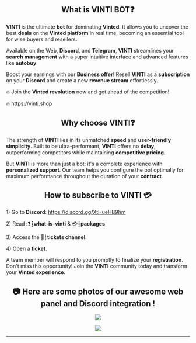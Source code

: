 <h2 align="center">What is <strong>VINTI BOT</strong>❓</h2>

<p><strong>VINTI</strong> is the ultimate <strong>bot</strong> for dominating <strong>Vinted</strong>. It allows you to uncover the best <strong>deals</strong> on the <strong>Vinted platform</strong> in real time, becoming an essential tool for wise buyers and resellers.</p>

<p>Available on the Web, <strong>Discord</strong>, and <strong>Telegram</strong>, <strong>VINTI</strong> streamlines your <strong>search management</strong> with a super intuitive interface and advanced features like <strong>autobuy</strong>.</p>

<p>Boost your earnings with our <strong>Business offer</strong>! Resell <strong>VINTI</strong> as a <strong>subscription</strong> on your <strong>Discord</strong> and create a new <strong>revenue stream</strong> effortlessly.</p>

<p>🔥 Join the <strong>Vinted revolution</strong> now and get ahead of the competition!</p>

<p>🔥 https://vinti.shop</p>

<h2 align="center">Why choose <strong>VINTI</strong>❓</h2>
<p>The strength of <strong>VINTI</strong> lies in its unmatched <strong>speed</strong> and <strong>user-friendly simplicity</strong>. Built to be ultra-performant, <strong>VINTI</strong> offers no <strong>delay</strong>, outperforming competitors while maintaining <strong>competitive pricing</strong>.</p>

<p>But <strong>VINTI</strong> is more than just a bot: it's a complete experience with <strong>personalized support</strong>. Our team helps you configure the bot optimally for maximum performance throughout the duration of your <strong>contract</strong>.</p>

<h2 align="center">How to subscribe to <strong>VINTI</strong> 💳</h2>
<p>1) Go to <strong>Discord</strong>: <a href="https://discord.gg/XtHueHB9hm">https://discord.gg/XtHueHB9hm</a></p>
<p>2) Read :❓┋<strong>what-is-vinti</strong> &  💳┋<strong>packages</strong></p>
<p>3) Access the 📩┋<strong>tickets channel</strong>.</p>
<p>4) Open a <strong>ticket</strong>.</p>

<p>A team member will respond to you promptly to finalize your <strong>registration</strong>. Don't miss this opportunity! Join the <strong>VINTI</strong> community today and transform your <strong>Vinted experience</strong>.</p>

<h2 align="center">📷 Here are some photos of our awesome <strong>web panel</strong> and <strong>Discord integration</strong> !</h2>

<p align="center">
  <img align="center" src="https://i.ibb.co/zV62NBwS/bon.jpg"></img>
</p>
<p align="center">
  <img align="center" src="https://i.ibb.co/qMQyDjn4/bon-2.png"></img>
</p>
<hr>


<br>
